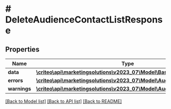 # # DeleteAudienceContactListResponse

## Properties

Name | Type | Description | Notes
------------ | ------------- | ------------- | -------------
**data** | [**\criteo\api\marketingsolutions\v2023_07\Model\BasicAudienceDefinition**](BasicAudienceDefinition.md) |  |
**errors** | [**\criteo\api\marketingsolutions\v2023_07\Model\AudienceError[]**](AudienceError.md) |  |
**warnings** | [**\criteo\api\marketingsolutions\v2023_07\Model\AudienceWarning[]**](AudienceWarning.md) |  |

[[Back to Model list]](../../README.md#models) [[Back to API list]](../../README.md#endpoints) [[Back to README]](../../README.md)
